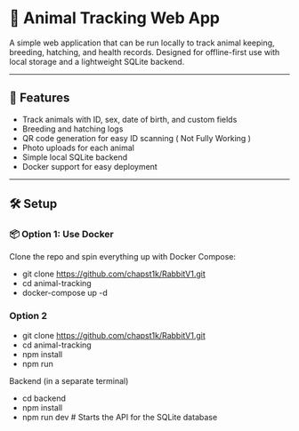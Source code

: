# 🐾 Animal Tracking Web App

A simple web application that can be run locally to track animal keeping, breeding, hatching, and health records. Designed for offline-first use with local storage and a lightweight SQLite backend.

---

## 🚀 Features

- Track animals with ID, sex, date of birth, and custom fields
- Breeding and hatching logs
- QR code generation for easy ID scanning ( Not Fully Working ) 
- Photo uploads for each animal
- Simple local SQLite backend
- Docker support for easy deployment

---

## 🛠️ Setup

### 📦 Option 1: Use Docker

Clone the repo and spin everything up with Docker Compose:


- git clone https://github.com/chapst1k/RabbitV1.git
- cd animal-tracking
- docker-compose up -d

### Option 2

- git clone https://github.com/chapst1k/RabbitV1.git
- cd animal-tracking
- npm install
- npm run

Backend (in a separate terminal)

- cd backend
- npm install
- npm run dev  # Starts the API for the SQLite database


